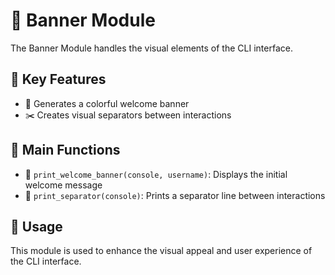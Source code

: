 # 🎨 Banner Module

The Banner Module handles the visual elements of the CLI interface.

## 🌟 Key Features

- 🌈 Generates a colorful welcome banner
- ✂️ Creates visual separators between interactions

## 🔧 Main Functions

- 👋 `print_welcome_banner(console, username)`: Displays the initial welcome message
- 📏 `print_separator(console)`: Prints a separator line between interactions

## 🚀 Usage

This module is used to enhance the visual appeal and user experience of the CLI interface.
